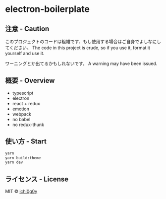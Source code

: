 # electron-boilerplate

## 注意 - Caution

このプロジェクトのコードは粗雑です、もし使用する場合はご自身でよしなにしてください。
The code in this project is crude, so if you use it, format it yourself and use it.

ワーニングとか出てるかもしれないです。
A warning may have been issued.

## 概要 - Overview

- typescript
- electron
- react + redux
- emotion
- webpack
- no babel
- no redux-thunk

## 使い方 - Start

```zsh
yarn
yarn build:theme
yarn dev
```

## ライセンス - License

MIT © [ichi0g0y](https://github.com/ichi0g0y)

